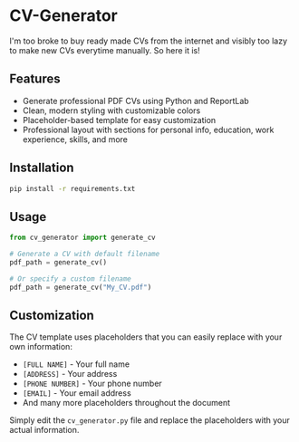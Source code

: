 # CV-Generator
I'm too broke to buy ready made CVs from the internet and visibly too lazy to make new CVs everytime manually. So here it is!

## Features
- Generate professional PDF CVs using Python and ReportLab
- Clean, modern styling with customizable colors
- Placeholder-based template for easy customization
- Professional layout with sections for personal info, education, work experience, skills, and more

## Installation
```bash
pip install -r requirements.txt
```

## Usage
```python
from cv_generator import generate_cv

# Generate a CV with default filename
pdf_path = generate_cv()

# Or specify a custom filename
pdf_path = generate_cv("My_CV.pdf")
```

## Customization
The CV template uses placeholders that you can easily replace with your own information:
- `[FULL NAME]` - Your full name
- `[ADDRESS]` - Your address
- `[PHONE NUMBER]` - Your phone number
- `[EMAIL]` - Your email address
- And many more placeholders throughout the document

Simply edit the `cv_generator.py` file and replace the placeholders with your actual information.
